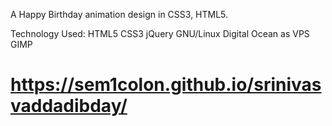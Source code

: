 A Happy Birthday animation design in CSS3, HTML5.

Technology Used: HTML5 CSS3 jQuery  GNU/Linux Digital Ocean as VPS GIMP

# https://sem1colon.github.io/srinivasvaddadibday/
